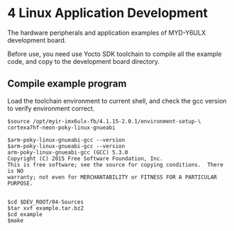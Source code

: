 # 4 Linux Application Development

The hardware peripherals and application examples of MYD-Y6ULX development board.

Before use, you need use Yocto SDK toolchain to compile all the example code, and copy to the development board directory.


## Compile example program

Load the toolchain environment to current shell, and check the gcc version to verify environment correct.

```
$source /opt/myir-imx6ulx-fb/4.1.15-2.0.1/environment-setup-\
cortexa7hf-neon-poky-linux-gnueabi

$arm-poky-linux-gnueabi-gcc --version
$arm-poky-linux-gnueabi-gcc --version
arm-poky-linux-gnueabi-gcc (GCC) 5.3.0
Copyright (C) 2015 Free Software Foundation, Inc.
This is free software; see the source for copying conditions.  There is NO
warranty; not even for MERCHANTABILITY or FITNESS FOR A PARTICULAR PURPOSE.


```

```
$cd $DEV_ROOT/04-Sources
$tar xvf example.tar.bz2
$cd example
$make
```
